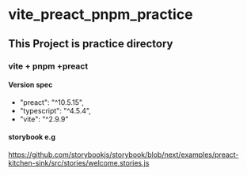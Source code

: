 # vite_preact_pnpm_practice

## This Project is practice directory

### vite + pnpm +preact

#### Version spec

- "preact": "^10.5.15",
- "typescript": "^4.5.4",
- "vite": "^2.9.9"

#### storybook e.g

https://github.com/storybookjs/storybook/blob/next/examples/preact-kitchen-sink/src/stories/welcome.stories.js
